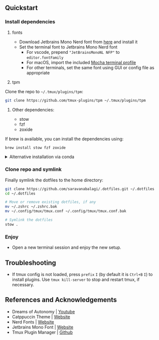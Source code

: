 ## Quickstart

### Install dependencies

1. fonts

    - Download Jetbrains Mono Nerd font from [here](https://www.nerdfonts.com/font-downloads) and install it
    - Set the terminal font to Jetbrains Mono Nerd font
      - For vscode, prepend `"JetBrainsMonoNL NFP"` to `editor.fontFamily`
      - For macOS, import the included [Mocha terminal profile](assets/Mocha.terminal)
      - For other terminals, set the same font using GUI or config file as appropriate

2. tpm 

Clone the repo to `~/.tmux/plugins/tpm`:

```sh
git clone https://github.com/tmux-plugins/tpm ~/.tmux/plugins/tpm
```

1. Other dependencies:
   
   - stow
   - fzf
   - zoxide

If brew is available, you can install the dependencies using:

```sh
brew install stow fzf zoxide
```

<details>
<summary>Alternative installation via conda</summary>

If brew is not available, you can use conda:

```
conda create -n sys python=3.9
conda activate sys
conda install -c conda-forge stow fzf zoxide
ln -s $(which tmux) ~/.local/bin
ln -s $(which zoxide) ~/.local/bin
ln -s $(which fzf) ~/.local/bin

# Add ~/.local/bin to PATH
# before shell integrations
# i.e. eval fzf and zoxide
```

Note that removing the conda environment `sys` will invalidate the symlinks.
</details>

### Clone repo and symlink

Finally symlink the dotfiles to the home directory:

```sh
git clone https://github.com/saravanabalagi/.dotfiles.git ~/.dotfiles
cd ~/.dotfiles

# Move or remove existing dotfiles, if any
mv ~/.zshrc ~/.zshrc.bak
mv ~/.config/tmux/tmux.conf ~/.config/tmux/tmux.conf.bak

# Symlink the dotfiles
stow .
```

### Enjoy

- Open a new terminal session and enjoy the new setup.

## Troubleshooting

- If tmux config is not loaded, press `prefix` `I` (by default it is `Ctrl+B` `I`) to install plugins. Use `tmux kill-server` to stop and restart tmux, if necessary.

## References and Acknowledgements

- Dreams of Autonomy | [Youtube](https://www.youtube.com/watch?v=y6XCebnB9gs)
- Catppuccin Theme | [Website](https://catppuccin.com)
- Nerd Fonts | [Website](https://www.nerdfonts.com/)
- Jetbrains Mono Font | [Website](https://www.jetbrains.com/lp/mono/)
- Tmux Plugin Manager | [Github](https://github.com/tmux-plugins/tpm)
